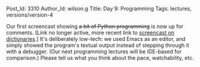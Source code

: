 Post_Id: 3310
Author_Id: wilson.g
Title: Day 9: Programming
Tags: lectures, versions/version-4

<p>Our first screencast showing <del>a bit of Python programming</del> is now up for comments. [Link no longer active, more recent link to <a href="/4_0/setdict/dict.html">screencast on dictionaries</a>.]  It's deliberately low-tech: we used Emacs as an editor, and simply showed the program's textual output instead of stepping through it with a debugger. (Our next programming lectures will be IDE-based for comparison.) Please tell us what you think about the pace, watchability, etc.</p>
